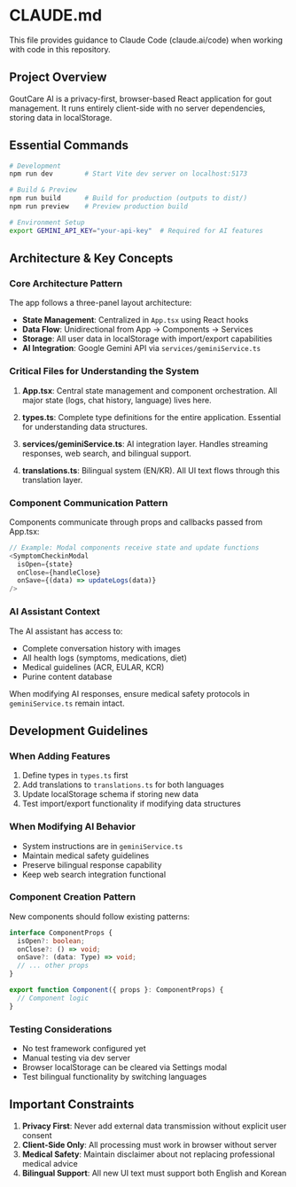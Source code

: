 # CLAUDE.md

This file provides guidance to Claude Code (claude.ai/code) when working with code in this repository.

## Project Overview

GoutCare AI is a privacy-first, browser-based React application for gout management. It runs entirely client-side with no server dependencies, storing data in localStorage.

## Essential Commands

```bash
# Development
npm run dev        # Start Vite dev server on localhost:5173

# Build & Preview
npm run build      # Build for production (outputs to dist/)
npm run preview    # Preview production build

# Environment Setup
export GEMINI_API_KEY="your-api-key"  # Required for AI features
```

## Architecture & Key Concepts

### Core Architecture Pattern
The app follows a three-panel layout architecture:
- **State Management**: Centralized in `App.tsx` using React hooks
- **Data Flow**: Unidirectional from App → Components → Services
- **Storage**: All user data in localStorage with import/export capabilities
- **AI Integration**: Google Gemini API via `services/geminiService.ts`

### Critical Files for Understanding the System

1. **App.tsx**: Central state management and component orchestration. All major state (logs, chat history, language) lives here.

2. **types.ts**: Complete type definitions for the entire application. Essential for understanding data structures.

3. **services/geminiService.ts**: AI integration layer. Handles streaming responses, web search, and bilingual support.

4. **translations.ts**: Bilingual system (EN/KR). All UI text flows through this translation layer.

### Component Communication Pattern
Components communicate through props and callbacks passed from App.tsx:
```typescript
// Example: Modal components receive state and update functions
<SymptomCheckinModal 
  isOpen={state} 
  onClose={handleClose}
  onSave={(data) => updateLogs(data)}
/>
```

### AI Assistant Context
The AI assistant has access to:
- Complete conversation history with images
- All health logs (symptoms, medications, diet)
- Medical guidelines (ACR, EULAR, KCR)
- Purine content database

When modifying AI responses, ensure medical safety protocols in `geminiService.ts` remain intact.

## Development Guidelines

### When Adding Features
1. Define types in `types.ts` first
2. Add translations to `translations.ts` for both languages
3. Update localStorage schema if storing new data
4. Test import/export functionality if modifying data structures

### When Modifying AI Behavior
- System instructions are in `geminiService.ts`
- Maintain medical safety guidelines
- Preserve bilingual response capability
- Keep web search integration functional

### Component Creation Pattern
New components should follow existing patterns:
```typescript
interface ComponentProps {
  isOpen?: boolean;
  onClose?: () => void;
  onSave?: (data: Type) => void;
  // ... other props
}

export function Component({ props }: ComponentProps) {
  // Component logic
}
```

### Testing Considerations
- No test framework configured yet
- Manual testing via dev server
- Browser localStorage can be cleared via Settings modal
- Test bilingual functionality by switching languages

## Important Constraints

1. **Privacy First**: Never add external data transmission without explicit user consent
2. **Client-Side Only**: All processing must work in browser without server
3. **Medical Safety**: Maintain disclaimer about not replacing professional medical advice
4. **Bilingual Support**: All new UI text must support both English and Korean